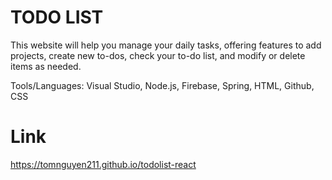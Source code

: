 # TODO LIST
This website will help you manage your daily tasks, offering features to add projects, create new to-dos, check your to-do list, and modify or delete items as needed.

Tools/Languages: Visual Studio, Node.js, Firebase, Spring, HTML, Github, CSS

# Link
https://tomnguyen211.github.io/todolist-react
